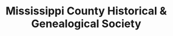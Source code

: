 ---
layout: repo
title: "Mississippi County Historical & Genealogical Society"
id: 1563
permalink: repos/1563/
---